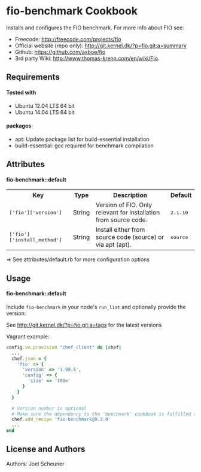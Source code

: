 fio-benchmark Cookbook
======================
Installs and configures the FIO benchmark. For more info about FIO see:
* Freecode: http://freecode.com/projects/fio
* Official website (repo only): http://git.kernel.dk/?p=fio.git;a=summary
* Github: https://github.com/axboe/fio
* 3rd party Wiki: http://www.thomas-krenn.com/en/wiki/Fio.


Requirements
------------

#### Tested with
* Ubuntu 12.04 LTS 64 bit
* Ubuntu 14.04 LTS 64 bit

#### packages
- apt: Update package list for build-essential installation
- build-essential: gcc required for benchmark compilation

Attributes
----------

#### fio-benchmark::default
<table>
  <tr>
    <th>Key</th>
    <th>Type</th>
    <th>Description</th>
    <th>Default</th>
  </tr>
  <tr>
    <td><tt>['fio']['version']</tt></td>
    <td>String</td>
    <td>Version of FIO. Only relevant for installation from source code.</td>
    <td><tt>2.1.10</tt></td>
  </tr>
  <tr>
    <td><tt>['fio']['install_method']</tt></td>
    <td>String</td>
    <td>Install either from source code (source) or via apt (apt).</td>
    <td><tt>source</tt></td>
  </tr>
</table>

=> See attributes/default.rb for more configuration options

Usage
-----
#### fio-benchmark::default

Include `fio-benchmark` in your node's `run_list` and optionally provide the version:

See http://git.kernel.dk/?p=fio.git;a=tags for the latest versions

Vagrant example:

```ruby
config.vm.provision "chef_client" do |chef|
  ...
  chef.json = {
    'fio' => {
      'version' => '1.99.5',
      'config' => {
        'size' => '100m'
      }
    }
  }

  # Version number is optional
  # Make sure the dependency to the 'benchmark' cookbook is fulfilled (automatically handled by CWB)
  chef.add_recipe 'fio-benchmark@0.3.0'
  ...
end
```

License and Authors
-------------------
Authors: Joel Scheuner
